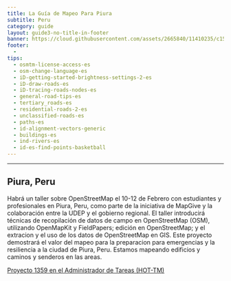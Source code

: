 ```yaml
---
title: La Guía de Mapeo Para Piura
subtitle: Peru
category: guide
layout: guide3-no-title-in-footer
banner: https://cloud.githubusercontent.com/assets/2665840/11410235/c150b598-9393-11e5-937a-eeb5e9765d94.jpg
footer: 
  - 
tips:
  - osmtm-license-access-es
  - osm-change-language-es
  - iD-getting-started-brightness-settings-2-es
  - iD-draw-roads-es
  - iD-tracing-roads-nodes-es
  - general-road-tips-es
  - tertiary_roads-es
  - residential-roads-2-es
  - unclassified-roads-es
  - paths-es
  - id-alignment-vectors-generic
  - buildings-es
  - ind-rivers-es
  - id-es-find-points-basketball
---
```


<div id="test" class="col-lg-5 col-sm-6">
<hr class="section-heading-spacer">
<div class="clearfix"></div>

<h2 class="section-heading">Piura, Peru</h2>

  <p>Habrá un taller sobre OpenStreetMap el 10-12 de Febrero con estudiantes y profesionales en Piura, Peru, como parte de la iniciativa de MapGive y la colaboración entre la UDEP y el gobierno regional. El taller introducirá técnicas de recopilación de datos de campo en OpenStreetMap (OSM), utilizando OpenMapKit y FieldPapers; edición en OpenStreetMap; y el extracion y el uso de los datos de OpenStreetMap en GIS. Este proyecto demostrará el valor del mapeo para la preparacion para emergencias y la resiliencia a la ciudad de Piura, Peru. Estamos mapeando edificios y caminos y senderos en las areas. </p>

<p>
  <a href="https://tasks.hotosm.org/project/1369"> Proyecto 1359 en el Administrador de Tareas (HOT-TM)</a>
</p>
